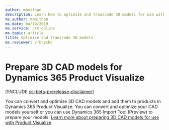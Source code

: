 ```yaml
---
author: mamithan
description: Learn how to optimize and transcode 3D models for use with Dynamics 365 Product Visualize
ms.author: mamithan
ms.date: 04/19/2019
ms.service: crm-online
ms.topic: article
title: Optimize and transcode 3D models
ms.reviewer: v-brycho
---
```


# Prepare 3D CAD models for Dynamics 365 Product Visualize

[!INCLUDE [cc-beta-prerelease-disclaimer](../includes/cc-beta-prerelease-disclaimer.md)]

You can convert and optimize 3D CAD models and add them to products in Dynamics 365 Product Visualize. You can convert and optimize your CAD models yourself or you can use Dynamics 365 Import Tool (Preview) to prepare your models. [Learn more about preparing 3D CAD models for use with Product Visualize](https://docs.microsoft.com/en-us/dynamics365/mixed-reality/import-tool/product-visualize).
